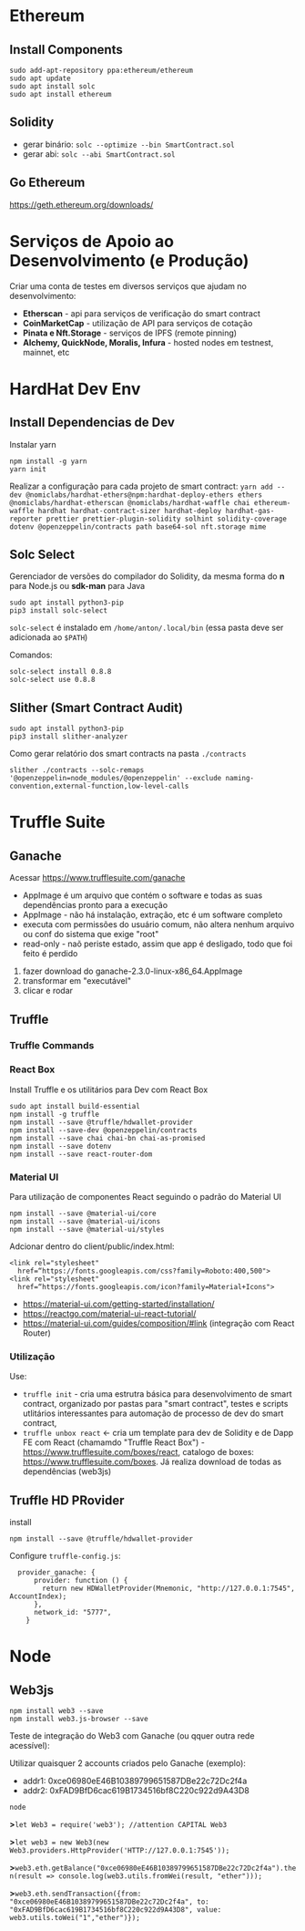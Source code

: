 # Ethereum 

## Install Components

```
sudo add-apt-repository ppa:ethereum/ethereum 
sudo apt update 
sudo apt install solc
sudo apt install ethereum
```

## Solidity

* gerar binário: `solc --optimize --bin SmartContract.sol`
* gerar abi: `solc --abi SmartContract.sol`

## Go Ethereum

https://geth.ethereum.org/downloads/

# Serviços de Apoio ao Desenvolvimento (e Produção)

Criar uma conta de testes em diversos serviços que ajudam no desenvolvimento:

* **Etherscan** - api para serviços de verificação do smart contract
* **CoinMarketCap** - utilização de API para serviços de cotação
* **Pinata e Nft.Storage** - serviços de IPFS (remote pinning)
* **Alchemy, QuickNode, Moralis, Infura** - hosted nodes em testnest, mainnet, etc 


# HardHat Dev Env

## Install Dependencias de Dev

Instalar yarn

```
npm install -g yarn
yarn init

```

Realizar a configuração para cada projeto de smart contract:
`yarn add --dev @nomiclabs/hardhat-ethers@npm:hardhat-deploy-ethers ethers @nomiclabs/hardhat-etherscan @nomiclabs/hardhat-waffle chai ethereum-waffle hardhat hardhat-contract-sizer hardhat-deploy hardhat-gas-reporter prettier prettier-plugin-solidity solhint solidity-coverage dotenv @openzeppelin/contracts path base64-sol nft.storage mime`

## Solc Select
Gerenciador de versões do compilador do Solidity, da mesma forma do **n** para Node.js ou **sdk-man** para Java

```
sudo apt install python3-pip
pip3 install solc-select

```

`solc-select` é instalado em `/home/anton/.local/bin` (essa pasta deve ser adicionada ao `$PATH`)

Comandos:

```
solc-select install 0.8.8
solc-select use 0.8.8

```

## Slither (Smart Contract Audit)

```
sudo apt install python3-pip
pip3 install slither-analyzer 

```

Como gerar relatório dos smart contracts na pasta `./contracts`

`slither ./contracts --solc-remaps '@openzeppelin=node_modules/@openzeppelin' --exclude naming-convention,external-function,low-level-calls`




# Truffle Suite

## Ganache

Acessar https://www.trufflesuite.com/ganache

- AppImage é um arquivo que contém o software e todas as suas dependências pronto para a execução
- AppImage - não há instalação, extração, etc é um software completo
- executa com permissões do usuário comum, não altera nenhum arquivo ou conf do sistema que exige "root"
- read-only - naõ periste estado, assim que app é desligado, todo que foi feito é perdido


1. fazer download do ganache-2.3.0-linux-x86_64.AppImage
2. transformar em "executável"
3. clicar e rodar

## Truffle 

### Truffle Commands


### React Box

Install Truffle e os utilitários para Dev com React Box
```
sudo apt install build-essential
npm install -g truffle
npm install --save @truffle/hdwallet-provider
npm install --save-dev @openzeppelin/contracts
npm install --save chai chai-bn chai-as-promised
npm install --save dotenv  
npm install --save react-router-dom 

```

### Material UI
Para utilização de componentes React seguindo o padrão do Material UI

```
npm install --save @material-ui/core
npm install --save @material-ui/icons
npm install --save @material-ui/styles

```
Adcionar dentro do client/public/index.html:

```
<link rel="stylesheet"
  href=“https://fonts.googleapis.com/css?family=Roboto:400,500">
<link rel="stylesheet"
  href=“https://fonts.googleapis.com/icon?family=Material+Icons">

```
* https://material-ui.com/getting-started/installation/
* https://reactgo.com/material-ui-react-tutorial/
* https://material-ui.com/guides/composition/#link (integração com React Router)


### Utilização

Use:
- `truffle init` - cria uma estrutra básica para desenvolvimento de smart contract, organizado por pastas para "smart contract", testes e scripts utlitários interessantes para automação de processo de dev do smart contract, 
- `truffle unbox react` <- cria um template para dev de Solidity e de Dapp FE com React (chamamdo "Truffle React Box") - https://www.trufflesuite.com/boxes/react, catalogo de boxes: https://www.trufflesuite.com/boxes. Já realiza download de todas as dependências (web3js)

## Truffle HD PRovider

install

`npm install --save @truffle/hdwallet-provider`

Configure `truffle-config.js`:
  
```
  provider_ganache: {
      provider: function () {
        return new HDWalletProvider(Mnemonic, "http://127.0.0.1:7545", AccountIndex);
      },
      network_id: "5777",
    }

```


# Node

## Web3js
```
npm install web3 --save
npm install web3.js-browser --save

```
Teste de integração do Web3 com Ganache (ou qquer outra rede acessível):

Utilizar quaisquer 2 accounts criados pelo Ganache (exemplo):
* addr1: 0xce06980eE46B10389799651587DBe22c72Dc2f4a
* addr2: 0xFAD9BfD6cac619B1734516bf8C220c922d9A43D8

`node`

**>**`let Web3 = require('web3'); //attention CAPITAL Web3`

**>**`let web3 = new Web3(new Web3.providers.HttpProvider('HTTP://127.0.0.1:7545'));`

**>**`web3.eth.getBalance("0xce06980eE46B10389799651587DBe22c72Dc2f4a").then(result => console.log(web3.utils.fromWei(result, "ether")));`

**>**`web3.eth.sendTransaction({from: "0xce06980eE46B10389799651587DBe22c72Dc2f4a", to: "0xFAD9BfD6cac619B1734516bf8C220c922d9A43D8", value: web3.utils.toWei("1","ether")});`

